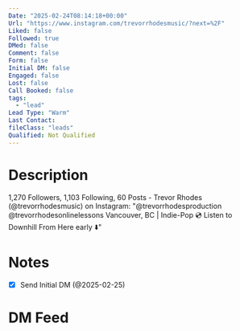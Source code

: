 ```yaml
---
Date: "2025-02-24T08:14:18+00:00"
Url: "https://www.instagram.com/trevorrhodesmusic/?next=%2F"
Liked: false
Followed: true
DMed: false
Comment: false
Form: false
Initial DM: false
Engaged: false
Lost: false
Call Booked: false
tags:
  - "lead"
Lead Type: "Warm"
Last Contact:
fileClass: "leads"
Qualified: Not Qualified
---
```

# Description
1,270 Followers, 1,103 Following, 60 Posts - Trevor Rhodes (@trevorrhodesmusic) on Instagram: "@trevorrhodesproduction @trevorrhodesonlinelessons 
Vancouver, BC | Indie-Pop 💿
Listen to Downhill From Here early ⬇️"
# Notes
- [x] Send Initial DM (@2025-02-25)
# DM Feed